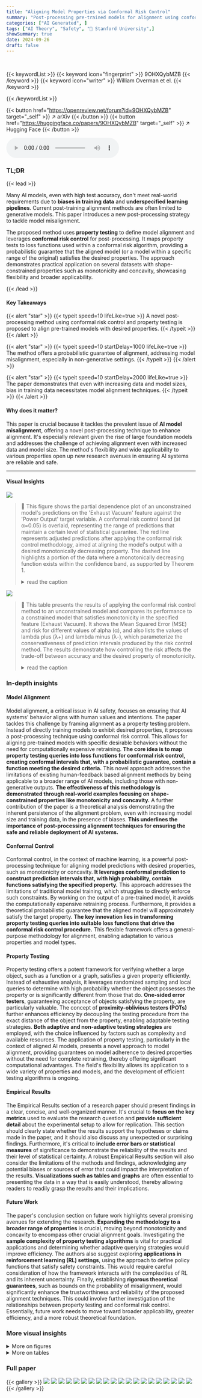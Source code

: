 ```yaml
---
title: "Aligning Model Properties via Conformal Risk Control"
summary: "Post-processing pre-trained models for alignment using conformal risk control and property testing guarantees better alignment, even when training data is biased."
categories: ["AI Generated", ]
tags: ["AI Theory", "Safety", "🏢 Stanford University",]
showSummary: true
date: 2024-09-26
draft: false
---
```


<br>

{{< keywordList >}}
{{< keyword icon="fingerprint" >}} 9OHXQybMZB {{< /keyword >}}
{{< keyword icon="writer" >}} William Overman et el. {{< /keyword >}}
 
{{< /keywordList >}}

{{< button href="https://openreview.net/forum?id=9OHXQybMZB" target="_self" >}}
↗ arXiv
{{< /button >}}
{{< button href="https://huggingface.co/papers/9OHXQybMZB" target="_self" >}}
↗ Hugging Face
{{< /button >}}



<audio controls>
    <source src="https://ai-paper-reviewer.com/9OHXQybMZB/podcast.wav" type="audio/wav">
    Your browser does not support the audio element.
</audio>


### TL;DR


{{< lead >}}

Many AI models, even with high test accuracy, don't meet real-world requirements due to **biases in training data** and **underspecified learning pipelines**.  Current post-training alignment methods are often limited to generative models. This paper introduces a new post-processing strategy to tackle model misalignment. 

The proposed method uses **property testing** to define model alignment and leverages **conformal risk control** for post-processing.  It maps property tests to loss functions used within a conformal risk algorithm, providing a probabilistic guarantee that the aligned model (or a model within a specific range of the original) satisfies the desired properties. The approach demonstrates practical application on several datasets with shape-constrained properties such as monotonicity and concavity, showcasing flexibility and broader applicability.

{{< /lead >}}


#### Key Takeaways

{{< alert "star" >}}
{{< typeit speed=10 lifeLike=true >}} A novel post-processing method using conformal risk control and property testing is proposed to align pre-trained models with desired properties. {{< /typeit >}}
{{< /alert >}}

{{< alert "star" >}}
{{< typeit speed=10 startDelay=1000 lifeLike=true >}} The method offers a probabilistic guarantee of alignment, addressing model misalignment, especially in non-generative settings. {{< /typeit >}}
{{< /alert >}}

{{< alert "star" >}}
{{< typeit speed=10 startDelay=2000 lifeLike=true >}} The paper demonstrates that even with increasing data and model sizes, bias in training data necessitates model alignment techniques. {{< /typeit >}}
{{< /alert >}}

#### Why does it matter?
This paper is crucial because it tackles the prevalent issue of **AI model misalignment**, offering a novel post-processing technique to enhance alignment.  It's especially relevant given the rise of large foundation models and addresses the challenge of achieving alignment even with increased data and model size. The method's flexibility and wide applicability to various properties open up new research avenues in ensuring AI systems are reliable and safe.

------
#### Visual Insights



![](https://ai-paper-reviewer.com/9OHXQybMZB/figures_8_1.jpg)

> 🔼 This figure shows the partial dependence plot of an unconstrained model's predictions on the 'Exhaust Vacuum' feature against the 'Power Output' target variable.  A conformal risk control band (at α=0.05) is overlaid, representing the range of predictions that maintain a certain level of statistical guarantee. The red line represents adjusted predictions after applying the conformal risk control methodology, aimed at aligning the model's output with a desired monotonically decreasing property.  The dashed line highlights a portion of the data where a monotonically decreasing function exists within the confidence band, as supported by Theorem 1.
> <details>
> <summary>read the caption</summary>
> Figure 1: Univariate partial dependence plot of unconstrained model. Risk control band for α = 0.05. Dashed line exemplifying Theorem 1 demonstrating existence of monotonically decreasing function falling within the conformal band on 0.975 > 1−α fraction of the domain.
> </details>





![](https://ai-paper-reviewer.com/9OHXQybMZB/tables_7_1.jpg)

> 🔼 This table presents the results of applying the conformal risk control method to an unconstrained model and compares its performance to a constrained model that satisfies monotonicity in the specified feature (Exhaust Vacuum).  It shows the Mean Squared Error (MSE) and risk for different values of alpha (α), and also lists the values of lambda plus (λ+) and lambda minus (λ-), which parameterize the conservativeness of prediction intervals produced by the risk control method. The results demonstrate how controlling the risk affects the trade-off between accuracy and the desired property of monotonicity. 
> <details>
> <summary>read the caption</summary>
> Table 1: Power Plant, n = 9568. Monotonically decreasing on Exhaust Vacuum. Amax = (10, 10).
> </details>





### In-depth insights


#### Model Alignment
Model alignment, a critical issue in AI safety, focuses on ensuring that AI systems' behavior aligns with human values and intentions.  The paper tackles this challenge by framing alignment as a property testing problem. Instead of directly training models to exhibit desired properties, it proposes a post-processing technique using conformal risk control. This allows for aligning pre-trained models with specific desirable behaviors without the need for computationally expensive retraining. **The core idea is to map property testing queries into loss functions for conformal risk control, creating conformal intervals that, with a probabilistic guarantee, contain a function meeting the desired criteria.**  This novel approach addresses the limitations of existing human-feedback based alignment methods by being applicable to a broader range of AI models, including those with non-generative outputs. **The effectiveness of this methodology is demonstrated through real-world examples focusing on shape-constrained properties like monotonicity and concavity.**  A further contribution of the paper is a theoretical analysis demonstrating the inherent persistence of the alignment problem, even with increasing model size and training data, in the presence of biases.  **This underlines the importance of post-processing alignment techniques for ensuring the safe and reliable deployment of AI systems.**

#### Conformal Control
Conformal control, in the context of machine learning, is a powerful post-processing technique for aligning model predictions with desired properties, such as monotonicity or concavity. **It leverages conformal prediction to construct prediction intervals that, with high probability, contain functions satisfying the specified property.** This approach addresses the limitations of traditional model training, which struggles to directly enforce such constraints. By working on the output of a pre-trained model, it avoids the computationally expensive retraining process. Furthermore, it provides a theoretical probabilistic guarantee that the aligned model will approximately satisfy the target property.  **The key innovation lies in transforming property testing queries into suitable loss functions that drive the conformal risk control procedure.** This flexible framework offers a general-purpose methodology for alignment, enabling adaptation to various properties and model types.

#### Property Testing
Property testing offers a potent framework for verifying whether a large object, such as a function or a graph, satisfies a given property efficiently.  Instead of exhaustive analysis, it leverages randomized sampling and local queries to determine with high probability whether the object possesses the property or is significantly different from those that do.  **One-sided error testers**, guaranteeing acceptance of objects satisfying the property, are particularly valuable.  The concept of **proximity-oblivious testers (POTs)** further enhances efficiency by decoupling the testing procedure from the exact distance of the object from the property, enabling adaptable testing strategies.  **Both adaptive and non-adaptive testing strategies** are employed, with the choice influenced by factors such as complexity and available resources. The application of property testing, particularly in the context of aligned AI models, presents a novel approach to model alignment, providing guarantees on model adherence to desired properties without the need for complete retraining, thereby offering significant computational advantages. The field's flexibility allows its application to a wide variety of properties and models, and the development of efficient testing algorithms is ongoing.

#### Empirical Results
The Empirical Results section of a research paper should present findings in a clear, concise, and well-organized manner.  It's crucial to **focus on the key metrics** used to evaluate the research question and **provide sufficient detail** about the experimental setup to allow for replication. This section should clearly state whether the results support the hypotheses or claims made in the paper, and it should also discuss any unexpected or surprising findings.  Furthermore, it's critical to **include error bars or statistical measures** of significance to demonstrate the reliability of the results and their level of statistical certainty. A robust Empirical Results section will also consider the limitations of the methods and findings, acknowledging any potential biases or sources of error that could impact the interpretation of the results. **Visualizations such as tables and graphs** are often essential to presenting the data in a way that is easily understood, thereby allowing readers to readily grasp the results and their implications.

#### Future Work
The paper's conclusion section on future work highlights several promising avenues for extending the research.  **Expanding the methodology to a broader range of properties** is crucial, moving beyond monotonicity and concavity to encompass other crucial alignment goals.  Investigating the **sample complexity of property testing algorithms** is vital for practical applications and determining whether adaptive querying strategies would improve efficiency.  The authors also suggest exploring **applications in reinforcement learning (RL) settings**, using the approach to define policy functions that satisfy safety constraints.  This would require careful consideration of how the framework interacts with the complexities of RL and its inherent uncertainty.  Finally, establishing **rigorous theoretical guarantees**, such as bounds on the probability of misalignment, would significantly enhance the trustworthiness and reliability of the proposed alignment techniques.  This could involve further investigation of the relationships between property testing and conformal risk control.  Essentially, future work needs to move toward broader applicability, greater efficiency, and a more robust theoretical foundation. 


### More visual insights

<details>
<summary>More on figures
</summary>


![](https://ai-paper-reviewer.com/9OHXQybMZB/figures_24_1.jpg)

> 🔼 This figure shows the partial dependence plot of an unconstrained model's prediction on a single feature.  A conformal risk control band is overlaid at a significance level of α = 0.05, indicating a range within which, with 95% probability, there exists a monotonically decreasing function. The dashed line highlights that this monotonically decreasing function is present within the confidence band for a significant portion of the feature's range, illustrating the effectiveness of the proposed conformal risk control method in aligning model predictions with the desired property.
> <details>
> <summary>read the caption</summary>
> Figure 2: Univariate partial dependence plot of unconstrained model. Risk control band for α = 0.05. Dashed line exemplifying Theorem 1 demonstrating existence of monotonically decreasing function falling within the conformal band on 0.975 > 1 − α fraction of the domain.
> </details>



![](https://ai-paper-reviewer.com/9OHXQybMZB/figures_25_1.jpg)

> 🔼 This figure shows the result of a simulation using a random feature model with 5000 hidden nodes. It depicts the model's prediction (blue line), a monotonically increasing function (red dashed line) representing the desired behavior, the true underlying process (green dotted line), and the risk control band (yellow shaded area). The plot demonstrates that with a high-complexity model (large N), even with a large dataset, the model may not inherently produce a monotonically increasing prediction without additional alignment techniques.  The yellow band shows the interval in which, with high probability, there exists a monotonically increasing function.
> <details>
> <summary>read the caption</summary>
> Figure 3: Random Feature model (N=5000).
> </details>



</details>




<details>
<summary>More on tables
</summary>


![](https://ai-paper-reviewer.com/9OHXQybMZB/tables_7_2.jpg)
> 🔼 This table presents the results of applying conformal risk control for enforcing monotonicity on the 'Exhaust Vacuum' feature of the Combined Cycle Power Plant dataset.  It compares the performance of an unconstrained model, an adjusted model using conformal risk control, and a constrained model (trained with monotonicity constraints). The metrics shown are Mean Squared Error (MSE) and Risk, for different values of the significance level (α).  The results demonstrate the effectiveness of conformal risk control in aligning model predictions with the desired monotonicity property, achieving near-perfect alignment with the constrained model for smaller α values.
> <details>
> <summary>read the caption</summary>
> Table 1: Power Plant, n = 9568. Monotonically decreasing on Exhaust Vacuum. Amax = (10, 10).
> </details>

![](https://ai-paper-reviewer.com/9OHXQybMZB/tables_20_1.jpg)
> 🔼 This table presents the results of applying the conformal alignment procedure for monotonicity on the Abalone dataset.  It shows the Mean Squared Error (MSE) and risk for an unconstrained model, an adjusted model (using conformal risk control), and a constrained model (trained with monotonicity constraints).  The results are shown for different values of alpha (α), which controls the risk level, and the corresponding optimal lambda values (λ+ and λ−). The constrained model serves as an oracle benchmark, representing the best-case scenario where monotonicity is enforced during training.
> <details>
> <summary>read the caption</summary>
> Table 2: Abalone, n = 4177. Monotonically increasing on Shell_weight. Amax = (5, 5).
> </details>

![](https://ai-paper-reviewer.com/9OHXQybMZB/tables_20_2.jpg)
> 🔼 This table presents the results of applying the conformal alignment procedure for monotonicity on the Concrete dataset.  It shows the mean squared error (MSE) and risk for an unconstrained model, an adjusted model using conformal risk control, and a constrained model trained with monotonicity constraints.  The results are shown for different values of the risk parameter α (0.1, 0.05, and 0.01).  The λ+ and λ− values represent the parameters learned during conformal risk control.
> <details>
> <summary>read the caption</summary>
> Table 3: Concrete, n = 1030. Monotonically increasing on Cement. Amax = (2, 2).
> </details>

![](https://ai-paper-reviewer.com/9OHXQybMZB/tables_20_3.jpg)
> 🔼 This table presents the results of applying the conformal alignment procedure for monotonicity on the Combined Cycle Power Plant dataset.  It compares the performance of unconstrained and constrained models (the latter trained to be monotonically decreasing), as well as a model post-processed using conformal risk control.  The metrics shown are Mean Squared Error (MSE) and Risk, for different values of the risk parameter α and the corresponding values of the tuning parameters λ+ and λ-.  The constrained model serves as a benchmark representing perfect alignment.
> <details>
> <summary>read the caption</summary>
> Table 1: Power Plant, n = 9568. Monotonically decreasing on Exhaust Vacuum. Amax = (10, 10).
> </details>

</details>




### Full paper

{{< gallery >}}
<img src="https://ai-paper-reviewer.com/9OHXQybMZB/1.png" class="grid-w50 md:grid-w33 xl:grid-w25" />
<img src="https://ai-paper-reviewer.com/9OHXQybMZB/2.png" class="grid-w50 md:grid-w33 xl:grid-w25" />
<img src="https://ai-paper-reviewer.com/9OHXQybMZB/3.png" class="grid-w50 md:grid-w33 xl:grid-w25" />
<img src="https://ai-paper-reviewer.com/9OHXQybMZB/4.png" class="grid-w50 md:grid-w33 xl:grid-w25" />
<img src="https://ai-paper-reviewer.com/9OHXQybMZB/5.png" class="grid-w50 md:grid-w33 xl:grid-w25" />
<img src="https://ai-paper-reviewer.com/9OHXQybMZB/6.png" class="grid-w50 md:grid-w33 xl:grid-w25" />
<img src="https://ai-paper-reviewer.com/9OHXQybMZB/7.png" class="grid-w50 md:grid-w33 xl:grid-w25" />
<img src="https://ai-paper-reviewer.com/9OHXQybMZB/8.png" class="grid-w50 md:grid-w33 xl:grid-w25" />
<img src="https://ai-paper-reviewer.com/9OHXQybMZB/9.png" class="grid-w50 md:grid-w33 xl:grid-w25" />
<img src="https://ai-paper-reviewer.com/9OHXQybMZB/10.png" class="grid-w50 md:grid-w33 xl:grid-w25" />
<img src="https://ai-paper-reviewer.com/9OHXQybMZB/11.png" class="grid-w50 md:grid-w33 xl:grid-w25" />
<img src="https://ai-paper-reviewer.com/9OHXQybMZB/12.png" class="grid-w50 md:grid-w33 xl:grid-w25" />
<img src="https://ai-paper-reviewer.com/9OHXQybMZB/13.png" class="grid-w50 md:grid-w33 xl:grid-w25" />
<img src="https://ai-paper-reviewer.com/9OHXQybMZB/14.png" class="grid-w50 md:grid-w33 xl:grid-w25" />
<img src="https://ai-paper-reviewer.com/9OHXQybMZB/15.png" class="grid-w50 md:grid-w33 xl:grid-w25" />
<img src="https://ai-paper-reviewer.com/9OHXQybMZB/16.png" class="grid-w50 md:grid-w33 xl:grid-w25" />
<img src="https://ai-paper-reviewer.com/9OHXQybMZB/17.png" class="grid-w50 md:grid-w33 xl:grid-w25" />
<img src="https://ai-paper-reviewer.com/9OHXQybMZB/18.png" class="grid-w50 md:grid-w33 xl:grid-w25" />
<img src="https://ai-paper-reviewer.com/9OHXQybMZB/19.png" class="grid-w50 md:grid-w33 xl:grid-w25" />
<img src="https://ai-paper-reviewer.com/9OHXQybMZB/20.png" class="grid-w50 md:grid-w33 xl:grid-w25" />
{{< /gallery >}}